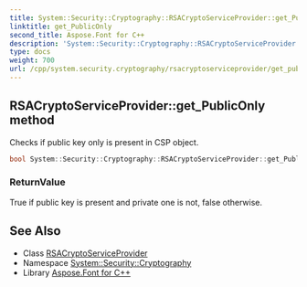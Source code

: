 ```yaml
---
title: System::Security::Cryptography::RSACryptoServiceProvider::get_PublicOnly method
linktitle: get_PublicOnly
second_title: Aspose.Font for C++
description: 'System::Security::Cryptography::RSACryptoServiceProvider::get_PublicOnly method. Checks if public key only is present in CSP object in C++.'
type: docs
weight: 700
url: /cpp/system.security.cryptography/rsacryptoserviceprovider/get_publiconly/
---
```

## RSACryptoServiceProvider::get_PublicOnly method


Checks if public key only is present in CSP object.

```cpp
bool System::Security::Cryptography::RSACryptoServiceProvider::get_PublicOnly() const
```


### ReturnValue

True if public key is present and private one is not, false otherwise.

## See Also

* Class [RSACryptoServiceProvider](../)
* Namespace [System::Security::Cryptography](../../)
* Library [Aspose.Font for C++](../../../)
